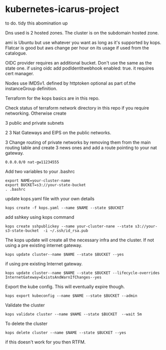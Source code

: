 # kubernetes-icarus-project

to do. tidy this abomination up

Dns used is 2 hosted zones. 
The cluster is on the subdomain hosted zone. 

ami is Ubuntu but use whatever you want as long as it's supported by kops. Flatcar is good but aws change per hour on its usage if used from the catalogue.  

OIDC provider requires an additional bucket. Don't use the same as the state one. if using oidc add podIdentitwebhook enabled: true. it requires cert manager. 

Nodes use IMDSv1.  defined by httptoken optional as part of.the instanceGroup definition.

Terraform for the kops basics are in this repo. 

Check status of terraform  network directory in this repo if you require networking. 
Otherwise create

 3 public and private subnets
 
2 3 Nat Gateways and EIPS on the public networks.

3  Change routing of private networks by removing them from the main routing table and create 3 news ones and add a route pointing to your nat gateway.
```
0.0.0.0/0 nat-gw11234555
```


Add two variables to your .bashrc  

```
export NAME=your-cluster-name
export BUCKET=s3://your-state-bucket
. .bashrc
```


update  kops.yaml file with your own details 

```
kops create -f kops.yaml --name $NAME --state $BUCKET
```

add sshkey using kops command 

```
kops create sshpublickey --name your-cluster-nane --state s3://your-s3-state-bucket  -i ~/.ssh/id_rsa.pub 
```

The kops update will create all the necessary infra and the cluster.  If not using a pre existing internet gateway.
```
kops update cluster--name $NAME --state $BUCKET --yes
```

if using pre existing Internet gateway.
```
kops update cluster--name $NAME --state $BUCKET --lifecycle-overrides InternetGateway=ExistsAndWarnIfChanges--yes
```

Export the kube config. This will eventually expire though.
```
kops export kubeconfig --name $NAME --state $BUCKET --admin
```
Validate the cluster
```
kops validate cluster --name $NAME --state $BUCKET  --wait 5m
```

To delete the cluster
```
kops delete cluster --name $NAME --state $BUCKET --yes
```

 
if this doesn't work for you then RTFM. 
